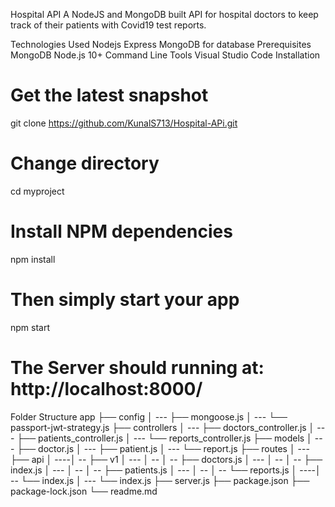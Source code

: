 Hospital API
A NodeJS and MongoDB built API for hospital doctors to keep track of their patients with Covid19 test reports.

Technologies Used
Nodejs
Express
MongoDB for database
Prerequisites
MongoDB
Node.js 10+
Command Line Tools
Visual Studio Code
Installation
# Get the latest snapshot
git clone https://github.com/KunalS713/Hospital-APi.git 

# Change directory
cd myproject

# Install NPM dependencies
npm install

# Then simply start your app
npm start

# The Server should running at: http://localhost:8000/
Folder Structure
app
├── config
│ --- ├── mongoose.js
│ --- └── passport-jwt-strategy.js
├── controllers
│ --- ├── doctors_controller.js
│ --- ├── patients_controller.js
│ --- └── reports_controller.js
├── models
│ --- ├── doctor.js
│ --- ├── patient.js
│ --- └── report.js
├── routes
│ --- ├── api
│ ----│ -- ├── v1
│ --- │ -- │ -- ├── doctors.js
│ --- │ -- │ -- ├── index.js
│ --- │ -- │ -- ├── patients.js
│ --- │ -- │ -- └── reports.js
│ ----│ -- └── index.js
│ --- └── index.js
├── server.js
├── package.json
├── package-lock.json
└── readme.md
